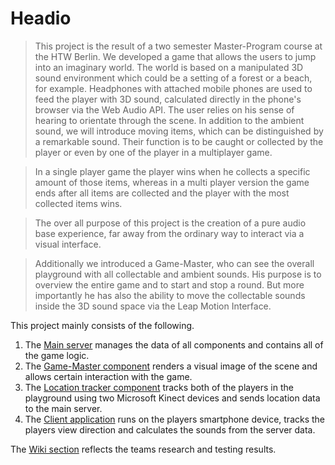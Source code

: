Headio
=======


> This project is the result of a two semester Master-Program course at the HTW Berlin. We developed a game that allows the users to jump into an imaginary world. The world is based on a manipulated 3D sound environment which could be a setting of a forest or a beach, for example. Headphones with attached mobile phones are used to feed the player with 3D sound, calculated directly in the phone's browser via the Web Audio API. The user relies on his sense of hearing to orientate through the scene. In addition to the ambient sound, we will introduce moving items, which can be distinguished by a remarkable sound. Their function is to be caught or collected by the player or even by one of the player in a multiplayer game. 

> In a single player game the player wins when he collects a specific amount of those items, whereas in a multi player version the game ends after all items are collected and the player with the most collected items wins.

> The over all purpose of this project is the creation of a pure audio base experience, far away from the ordinary way to interact via a visual interface.  

> Additionally we introduced a Game-Master, who can see the overall playground with all collectable and ambient sounds. His purpose is to overview the entire game and to start and stop a round. But more importantly he has also the ability to move the collectable sounds inside the 3D sound space via the Leap Motion Interface. 



This project mainly consists of the following.

1. The [Main server](https://github.com/creative-media-berlin/cm.mp.3d-audio/tree/master/server-game-logic) manages the data of all components and contains all of the game logic.
2. The [Game-Master component](https://github.com/creative-media-berlin/cm.mp.3d-audio/tree/master/components/game-master) renders a visual image of the scene and allows certain interaction with the game.
3. The [Location tracker component](https://github.com/creative-media-berlin/cm.mp.3d-audio/tree/master/components/location-tracker) tracks both of the players in the playground using two Microsoft Kinect devices and sends location data to the main server.
4. The [Client application](https://github.com/creative-media-berlin/cm.mp.3d-audio/tree/master/server-game-logic/frontend/player) runs on the players smartphone device, tracks the players view direction and calculates the sounds from the server data.


The [Wiki section](https://github.com/creative-media-berlin/cm.mp.3d-audio/wiki) reflects the teams research and testing results.